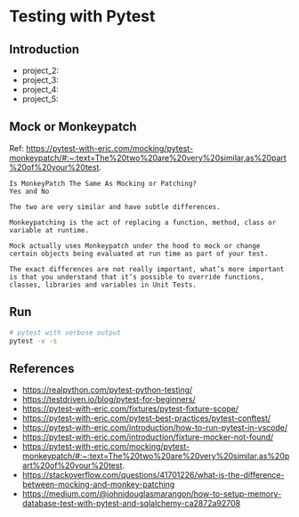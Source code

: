 # Testing with Pytest

## Introduction

- project_2:
- project_3:
- project_4:
- project_5:



## Mock or Monkeypatch
Ref: https://pytest-with-eric.com/mocking/pytest-monkeypatch/#:~:text=The%20two%20are%20very%20similar,as%20part%20of%20your%20test.

```text
Is MonkeyPatch The Same As Mocking or Patching?
Yes and No 

The two are very similar and have subtle differences.

Monkeypatching is the act of replacing a function, method, class or variable at runtime.

Mock actually uses Monkeypatch under the hood to mock or change certain objects being evaluated at run time as part of your test.

The exact differences are not really important, what’s more important is that you understand that it’s possible to override functions, classes, libraries and variables in Unit Tests.
```

## Run 
```bash
# pytest with verbose output
pytest -v -s
```

## References

- https://realpython.com/pytest-python-testing/
- https://testdriven.io/blog/pytest-for-beginners/
- https://pytest-with-eric.com/fixtures/pytest-fixture-scope/
- https://pytest-with-eric.com/pytest-best-practices/pytest-conftest/
- https://pytest-with-eric.com/introduction/how-to-run-pytest-in-vscode/
- https://pytest-with-eric.com/introduction/fixture-mocker-not-found/
- https://pytest-with-eric.com/mocking/pytest-monkeypatch/#:~:text=The%20two%20are%20very%20similar,as%20part%20of%20your%20test.
- https://stackoverflow.com/questions/41701226/what-is-the-difference-between-mocking-and-monkey-patching
- https://medium.com/@johnidouglasmarangon/how-to-setup-memory-database-test-with-pytest-and-sqlalchemy-ca2872a92708